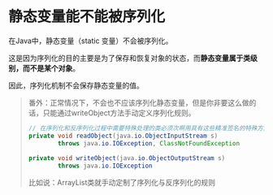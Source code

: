 # 静态变量能不能被序列化

在Java中，静态变量（static 变量）不会被序列化。

这是因为序列化的目的主要是为了保存和恢复对象的状态，而**静态变量属于类级别，而不是某个对象**。

因此，序列化机制不会保存静态变量的值。

>   番外：正常情况下，不会也不应该序列化静态变量，但是你非要这么做的话，只能通过writeObject方法手动定义序列化规则。
>
>   ```java
>   // 在序列化和反序列化过程中需要特殊处理的类必须次啊用具有这些精准签名的特殊方法
>   private void readObject(java.io.ObjectInputStream s)
>           throws java.io.IOException, ClassNotFoundException 
>           
>   private void writeObject(java.io.ObjectOutputStream s)
>           throws java.io.IOException
>   ```
>
>   比如说：ArrayList类就手动定制了序列化与反序列化的规则

